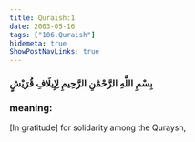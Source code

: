 ```yaml
---
title: Quraish:1
date: 2003-05-16
tags: ["106.Quraish"]
hidemeta: true 
ShowPostNavLinks: true 
---
```

### بِسْمِ اللَّهِ الرَّحْمَٰنِ الرَّحِيمِ لِإِيلَافِ قُرَيْشٍ
### meaning: 
[In gratitude] for solidarity among the Quraysh,
